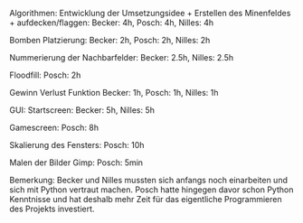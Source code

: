 Algorithmen:
Entwicklung der Umsetzungsidee + Erstellen des Minenfeldes + aufdecken/flaggen:
Becker: 4h, Posch: 4h, Nilles: 4h

Bomben Platzierung:
Becker: 2h, Posch: 2h, Nilles: 2h

Nummerierung der Nachbarfelder:
Becker: 2.5h, Nilles: 2.5h

Floodfill:
Posch: 2h
 
Gewinn Verlust Funktion
Becker: 1h, Posch: 1h, Nilles: 1h

GUI:
Startscreen:
Becker: 5h, Nilles: 5h

Gamescreen:
Posch: 8h

Skalierung des Fensters:
Posch: 10h

Malen der Bilder Gimp:
Posch: 5min

Bemerkung:
Becker und Nilles mussten sich anfangs noch einarbeiten und sich mit Python vertraut machen.
Posch hatte hingegen davor schon Python Kenntnisse und hat deshalb mehr Zeit für das eigentliche Programmieren des Projekts investiert.
